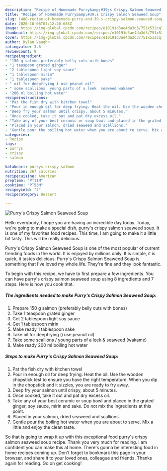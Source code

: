 ```yaml
---
description: "Recipe of Homemade Purry&amp;#39;s Crispy Salmon Seaweed Soup"
title: "Recipe of Homemade Purry&amp;#39;s Crispy Salmon Seaweed Soup"
slug: 1488-recipe-of-homemade-purry-and-39-s-crispy-salmon-seaweed-soup
date: 2020-10-06T07:12:20.685Z
image: https://img-global.cpcdn.com/recipes/e10191d3ae4da3d3/751x532cq70/purrys-crispy-salmon-seaweed-soup-recipe-main-photo.jpg
thumbnail: https://img-global.cpcdn.com/recipes/e10191d3ae4da3d3/751x532cq70/purrys-crispy-salmon-seaweed-soup-recipe-main-photo.jpg
cover: https://img-global.cpcdn.com/recipes/e10191d3ae4da3d3/751x532cq70/purrys-crispy-salmon-seaweed-soup-recipe-main-photo.jpg
author: Dylan Vaughn
ratingvalue: 3.6
reviewcount: 9
recipeingredient:
- "150 g salmon preferably belly cuts with bones"
- "1 teaspoon grated ginger"
- "2 tablespoon light soy sauce"
- "1 tablespoon mirin"
- "1 tablespoon sake"
- " oil for deepfrying i use peanut oil"
- " some scallions  young parts of a leek  seaweed wakame"
- "200 ml boiling hot water"
recipeinstructions:
- "Pat the fish dry with kitchen towel"
- "Pour in enough oil for deep frying. Heat the oil. Use the wooden chopstick test to ensure you have the right temperature. When you dip in the chopstick and it sizzles, you are ready to fry away."
- "Deep fry your salmon until crispy, about 5 minutes."
- "Once cooked, take it out and pat dry excess oil."
- "Take any of your best ceramic or soup bowl and placed in the grated ginger, soy sauce, mirin and sake. Do not mix the ingredients at this point."
- "Placed in your salmon, dried seaweed and scallions."
- "Gentle pour the boiling hot water when you are about to serve. Mix a little and enjoy the clean taste."
categories:
- Recipe
tags:
- purrys
- crispy
- salmon

katakunci: purrys crispy salmon 
nutrition: 267 calories
recipecuisine: American
preptime: "PT11M"
cooktime: "PT53M"
recipeyield: "2"
recipecategory: Dessert

---
```



![Purry&#39;s Crispy Salmon Seaweed Soup](https://img-global.cpcdn.com/recipes/e10191d3ae4da3d3/751x532cq70/purrys-crispy-salmon-seaweed-soup-recipe-main-photo.jpg)

Hello everybody, I hope you are having an incredible day today. Today, we're going to make a special dish, purry&#39;s crispy salmon seaweed soup. It is one of my favorites food recipes. This time, I am going to make it a little bit tasty. This will be really delicious.

Purry&#39;s Crispy Salmon Seaweed Soup is one of the most popular of current trending foods in the world. It is enjoyed by millions daily. It is simple, it is quick, it tastes delicious. Purry&#39;s Crispy Salmon Seaweed Soup is something that I've loved my whole life. They're fine and they look fantastic.




To begin with this recipe, we have to first prepare a few ingredients. You can have purry&#39;s crispy salmon seaweed soup using 8 ingredients and 7 steps. Here is how you cook that.

<!--inarticleads1-->

##### The ingredients needed to make Purry&#39;s Crispy Salmon Seaweed Soup:

1. Prepare 150 g salmon (preferably belly cuts with bones)
1. Take 1 teaspoon grated ginger
1. Get 2 tablespoon light soy sauce
1. Get 1 tablespoon mirin
1. Make ready 1 tablespoon sake
1. Take  oil for deepfrying (i use peanut oil)
1. Take  some scallions / young parts of a leek &amp; seaweed (wakame)
1. Make ready 200 ml boiling hot water




<!--inarticleads2-->

##### Steps to make Purry&#39;s Crispy Salmon Seaweed Soup:

1. Pat the fish dry with kitchen towel
1. Pour in enough oil for deep frying. Heat the oil. Use the wooden chopstick test to ensure you have the right temperature. When you dip in the chopstick and it sizzles, you are ready to fry away.
1. Deep fry your salmon until crispy, about 5 minutes.
1. Once cooked, take it out and pat dry excess oil.
1. Take any of your best ceramic or soup bowl and placed in the grated ginger, soy sauce, mirin and sake. Do not mix the ingredients at this point.
1. Placed in your salmon, dried seaweed and scallions.
1. Gentle pour the boiling hot water when you are about to serve. Mix a little and enjoy the clean taste.




So that is going to wrap it up with this exceptional food purry&#39;s crispy salmon seaweed soup recipe. Thank you very much for reading. I am confident you can make this at home. There's gonna be interesting food in home recipes coming up. Don't forget to bookmark this page in your browser, and share it to your loved ones, colleague and friends. Thanks again for reading. Go on get cooking!
